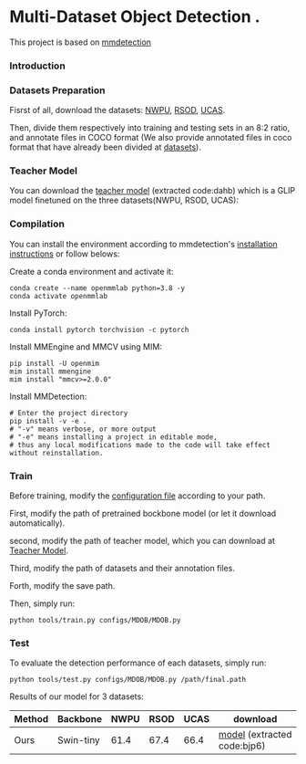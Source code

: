 
# Multi-Dataset Object Detection .



This project is based on [mmdetection](https://github.com/open-mmlab/mmdetection)



### Introduction



### Datasets Preparation

Fisrst of all, download the datasets: [NWPU](https://www.sciencedirect.com/science/article/pii/S0924271614002524?via%3Dihub), 
[RSOD](https://ieeexplore.ieee.org/stamp/stamp.jsp?arnumber=7827088), [UCAS](http://lamp.ucas.ac.cn/downloads/publication/ICIP2015_ZhuHaigang.pdf).

Then, divide them respectively into training and testing sets in an 8:2 ratio, and annotate files in COCO format
(We also provide annotated files in coco format that have already been divided at [datasets](datasets)).



<a id="section1"></a>
### Teacher Model

You can download the [teacher model](https://pan.baidu.com/s/1PyG4ZC3D53D9kprkebgeOg) (extracted code:dahb) which is a GLIP model finetuned on the three datasets(NWPU, RSOD, UCAS): 



### Compilation

You can install the environment according to mmdetection's [installation instructions](https://mmdetection.readthedocs.io/en/latest/get_started.html) or follow belows:

Create a conda environment and activate it:

```
conda create --name openmmlab python=3.8 -y
conda activate openmmlab
```

Install PyTorch:

```
conda install pytorch torchvision -c pytorch
```

Install MMEngine and MMCV using MIM:

```
pip install -U openmim
mim install mmengine
mim install "mmcv>=2.0.0"
```


Install MMDetection:


```
# Enter the project directory
pip install -v -e .
# "-v" means verbose, or more output
# "-e" means installing a project in editable mode,
# thus any local modifications made to the code will take effect without reinstallation.
```


### Train

Before training, modify the [configuration file](configs/MDOB/MDOB.py) according to your path.

First, modify the path of pretrained bockbone model (or let it download automatically).

second, modify the path of teacher model, which you can download at [Teacher Model](#section1).

Third, modify the path of datasets and their annotation files.

Forth, modify the save path.


Then,  simply run:

```
python tools/train.py configs/MDOB/MDOB.py
```



### Test

To evaluate the detection performance of each datasets, simply run:

```
python tools/test.py configs/MDOB/MDOB.py /path/final.path  
```


Results of our model for 3 datasets:

| Method | Backbone | NWPU | RSOD | UCAS | download |
| ------------- | ------------- | ------------- | ------------- | ------------- | ------------- |
| Ours | Swin-tiny | 61.4 | 67.4 | 66.4 | [model](https://pan.baidu.com/s/1TeQvESJ0-z-wXxJ0aHYtLg) (extracted code:bjp6)|






